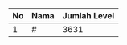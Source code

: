 | No | Nama            | Jumlah Level |
|----|-----------------|--------------|
| 1  | #    |    3631        |
